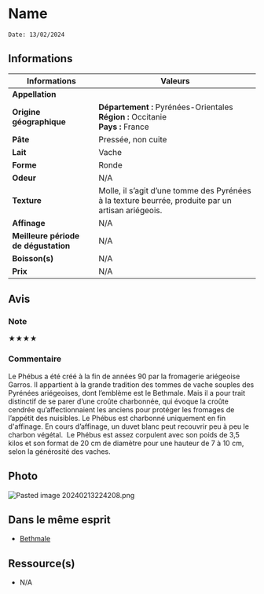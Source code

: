 # Name
```
Date: 13/02/2024
```
## Informations

| Informations | Valeurs |
| ---- | ---- |
| **Appellation** |  |
| **Origine géographique** | **Département :** Pyrénées-Orientales<br>**Région :** Occitanie<br>**Pays :** France   |
| **Pâte** | Pressée, non cuite |
| **Lait** | Vache |
| **Forme** | Ronde |
| **Odeur** | N/A |
| **Texture** | Molle, il s’agit d’une tomme des Pyrénées à la texture beurrée, produite par un artisan ariégeois. |
| **Affinage** | N/A |
| **Meilleure période de dégustation** | N/A |
| **Boisson(s)** | N/A |
| **Prix** | N/A |

## Avis
### Note
★★★★
### Commentaire
Le Phébus a été créé à la fin de années 90 par la fromagerie 
ariégeoise Garros. Il appartient à la grande tradition des tommes de 
vache souples des Pyrénées ariégeoises, dont l’emblème est le Bethmale.
Mais il a pour trait distinctif de se parer d’une croûte charbonnée, 
qui évoque la croûte cendrée qu’affectionnaient les anciens pour 
protéger les fromages de l’appétit des nuisibles. Le Phébus est 
charbonné uniquement en fin d'affinage. En cours d’affinage, un duvet 
blanc peut recouvrir peu à peu le charbon végétal.  Le Phébus est assez corpulent avec son poids de 3,5 kilos et son format de 20 cm de diamètre pour une hauteur de 7 à 10 cm, selon la générosité des vaches.

## Photo
![Pasted image 20240213224208.png](./M%C3%A9dias/Pasted%20image%2020240213224208.png)

## Dans le même esprit
* [Bethmale](./Bethmale.md)

## Ressource(s)
* N/A
